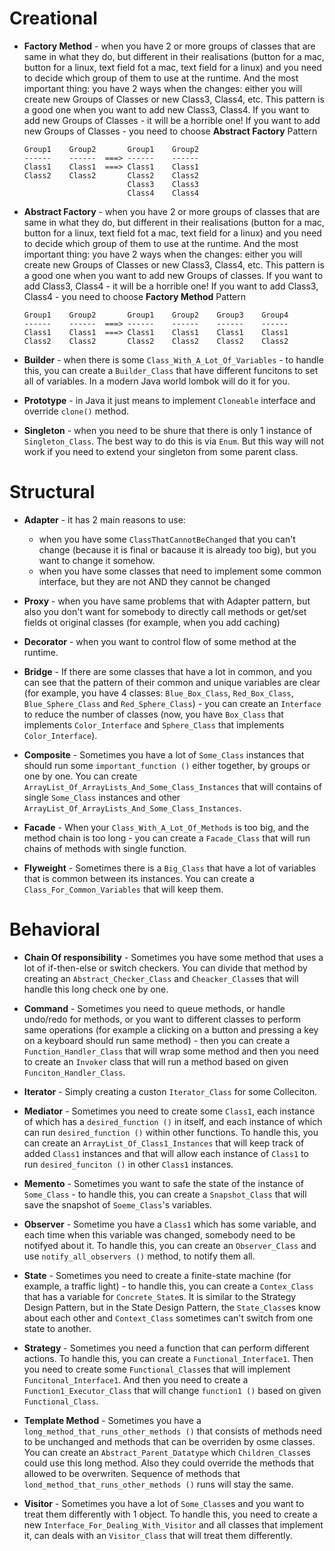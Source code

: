 # Creational

- **Factory Method** - when you have 2 or more groups of classes that are same in what they do, but different in their realisations (button for a mac, button for a linux, text field fot a mac, text field for a linux) and you need to decide which group of them to use at the runtime. And the most important thing: you have 2 ways when the changes: either you will create new Groups of Classes or new Class3, Class4, etc. This pattern is a good one when you want to add new Class3, Class4. If you want to add new Groups of Classes - it will be a horrible one! If you want to add new Groups of Classes - you need to choose **Abstract Factory** Pattern
    ```
    Group1    Group2       Group1    Group2
    ------    ------  ===> ------    ------
    Class1    Class1  ===> Class1    Class1
    Class2    Class2       Class2    Class2
                           Class3    Class3
                           Class4    Class4
    ```

- **Abstract Factory** - when you have 2 or more groups of classes that are same in what they do, but different in their realisations (button for a mac, button for a linux, text field fot a mac, text field for a linux) and you need to decide which group of them to use at the runtime. And the most important thing: you have 2 ways when the changes: either you will create new Groups of Classes or new Class3, Class4, etc. This pattern is a good one when you want to add new Groups of classes. If you want to add Class3, Class4 - it will be a horrible one! If you want to add Class3, Class4 - you need to choose **Factory Method** Pattern
    ```
    Group1    Group2       Group1    Group2    Group3    Group4
    ------    ------  ===> ------    ------    ------    ------
    Class1    Class1  ===> Class1    Class1    Class1    Class1
    Class2    Class2       Class2    Class2    Class2    Class2
    ```

- **Builder** - when there is some `Class_With_A_Lot_Of_Variables` - to handle this, you can create a `Builder_Class` that have different funcitons to set all of variables. In a modern Java world lombok will do it for you.

- **Prototype** - in Java it just means to implement `Cloneable` interface and override `clone()` method.

- **Singleton** - when you need to be shure that there is only 1 instance of `Singleton_Class`. The best way to do this is via `Enum`. But this way will not work if you need to extend your singleton from some parent class.





# Structural

- **Adapter** - it has 2 main reasons to use:
  - when you have some `ClassThatCannotBeChanged` that you can't change (because it is final or bacause it is already too big), but you want to change it somehow.
  - when you have some classes that need to implement some common interface, but they are not AND they cannot be changed

- **Proxy** - when you have same problems that with Adapter pattern, but also you don't want for somebody to directly call methods or get/set fields ot original classes (for example, when you add caching)

- **Decorator** - when you want to control flow of some method at the runtime.

- **Bridge** - If there are some classes that have a lot in common, and you can see that the pattern of their common and unique variables are clear (for example, you have 4 classes: `Blue_Box_Class`, `Red_Box_Class`, `Blue_Sphere_Class` and `Red_Sphere_Class`) - you can create an `Interface` to reduce the number of classes (now, you have `Box_Class` that implements `Color_Interface` and `Sphere_Class` that implements `Color_Interface`).

- **Composite** - Sometimes you have a lot of `Some_Class` instances that should run some `important_function ()` either together, by groups or one by one. You can create `ArrayList_Of_ArrayLists_And_Some_Class_Instances` that will contains of single `Some_Class` instances and other `ArrayList_Of_ArrayLists_And_Some_Class_Instances`.

- **Facade** - When your `Class_With_A_Lot_Of_Methods` is too big, and the method chain is too long - you can create a `Facade_Class` that will run chains of methods with single function.

- **Flyweight** - Sometimes there is a `Big_Class` that have a lot of variables that is common between its instances. You can create a `Class_For_Common_Variables` that will keep them.





# Behavioral

- **Chain Of responsibility** - Sometimes you have some method that uses a lot of if-then-else or switch checkers. You can divide that method by creating an `Abstract_Checker_Class` and `Cheacker_Class`es that will handle this long check one by one.

- **Command** - Sometimes you need to queue methods, or handle undo/redo for methods, or you want to different classes to perform same operations (for example a clicking on a button and pressing a key on a keyboard should run same method) - then you can create a `Function_Handler_Class` that will wrap some method and then you need to create an `Invoker` class that will run a method based on given `Funciton_Handler_Class`.

- **Iterator** - Simply creating a custon `Iterator_Class` for some Colleciton.

- **Mediator** - Sometimes you need to create some `Class1`, each instance of which has a `desired_function ()` in itself, and each instance of which can run `desired_function ()` within other functions. To handle this, you can create an `ArrayList_Of_Class1_Instances` that will keep track of added `Class1` instances and that will allow each instance of `Class1` to run `desired_funciton ()` in other `Class1` instances.

- **Memento** - Sometimes you want to safe the state of the instance of `Some_Class` - to handle this, you can create a `Snapshot_Class` that will save the snapshot of `Soeme_Class`'s variables.

- **Observer** - Sometime you have a `Class1` which has some variable, and each time when this variable was changed, somebody need to be notifyed about it. To handle this, you can create an `Observer_Class` and use `notify_all_observers ()` method, to notify them all.

- **State** - Sometimes you need to create a finite-state machine (for example, a traffic light) - to handle this, you can create a `Contex_Class` that has a variable for `Concrete_State`s. It is similar to the Strategy Design Pattern, but in the State Design Pattern, the `State_Class`es know about each other and `Context_Class` sometimes can't switch from one state to another.

- **Strategy** - Sometimes you need a function that can perform different actions. To handle this, you can create a `Functional_Interface1`. Then you need to create some `Functional_Class`es that will implement `Funcitonal_Interface1`. And then you need to create a `Function1_Executor_Class` that will change `function1 ()` based on given `Functional_Class`.

- **Template Method** - Sometimes you have a `long_method_that_runs_other_methods ()` that consists of methods need to be unchanged and methods that can be overriden by osme classes. You can create an `Abstract_Parent_Datatype` which `Children_Class`es could use this long method. Also they could override the methods that allowed to be overwriten. Sequence of methods that `lond_method_that_runs_other_methods ()` runs will stay the same.

- **Visitor** - Sometimes you have a lot of `Some_Class`es and you want to treat them differently with 1 object. To handle this, you need to create a new `Interface_For_Dealing_With_Visitor` and all classes that implement it, can deals with an `Visitor_Class` that will treat them differently.
